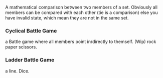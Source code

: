 A mathematical comparison between two members of a set. Obviously all members can be compared with each other (tie is a comparison) else you have invalid state, which mean they are not in the same set. 

### Cyclical Battle Game 
a Battle game where all members point in/directly to themself. (Wip) rock paper scissors. 

### Ladder Battle Game
a line. Dice. 
